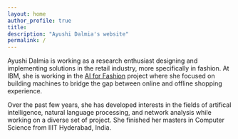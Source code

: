 ```yaml
---
layout: home
author_profile: true
title: 
description: "Ayushi Dalmia's website"
permalink: /
---
```

Ayushi Dalmia is working as a research enthusiast designing and implementing solutions in the retail industry, more specifically in fashion. At IBM, she is working in the [AI for Fashion](https://cognitivefashion.github.io/) project where she focused on building machines to bridge the gap between online and offline shopping experience.

Over the past few years, she has developed interests in the fields of artifical intelligence, natural language processing, and network analysis while working on a diverse set of project. She finished her masters in Computer Science from IIIT Hyderabad, India.


